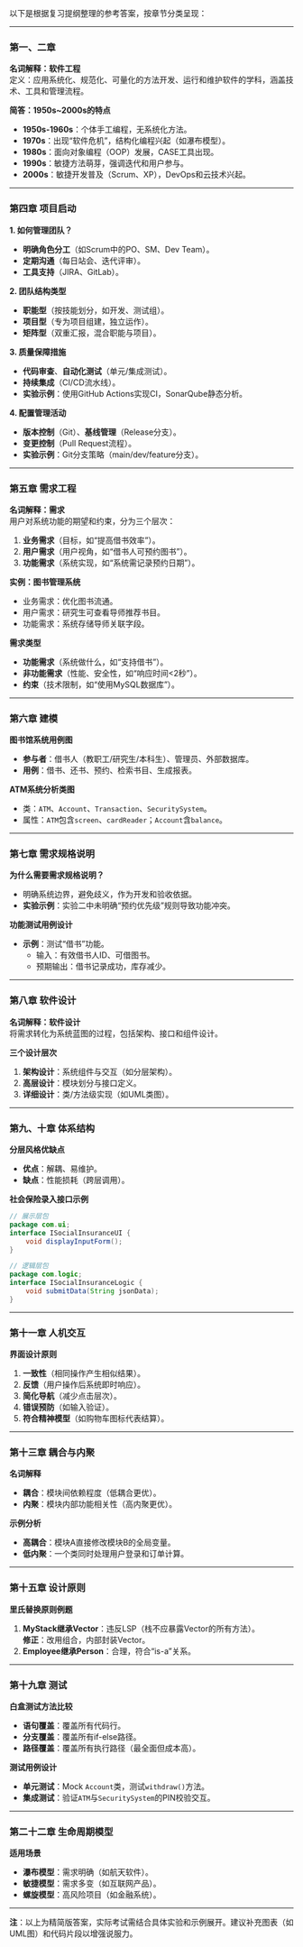 以下是根据复习提纲整理的参考答案，按章节分类呈现：

---

### **第一、二章**
**名词解释：软件工程**  
定义：应用系统化、规范化、可量化的方法开发、运行和维护软件的学科，涵盖技术、工具和管理流程。

**简答：1950s~2000s的特点**  
- **1950s-1960s**：个体手工编程，无系统化方法。  
- **1970s**：出现“软件危机”，结构化编程兴起（如瀑布模型）。  
- **1980s**：面向对象编程（OOP）发展，CASE工具出现。  
- **1990s**：敏捷方法萌芽，强调迭代和用户参与。  
- **2000s**：敏捷开发普及（Scrum、XP），DevOps和云技术兴起。

---

### **第四章 项目启动**
**1. 如何管理团队？**  
- **明确角色分工**（如Scrum中的PO、SM、Dev Team）。  
- **定期沟通**（每日站会、迭代评审）。  
- **工具支持**（JIRA、GitLab）。  

**2. 团队结构类型**  
- **职能型**（按技能划分，如开发、测试组）。  
- **项目型**（专为项目组建，独立运作）。  
- **矩阵型**（双重汇报，混合职能与项目）。  

**3. 质量保障措施**  
- **代码审查**、**自动化测试**（单元/集成测试）。  
- **持续集成**（CI/CD流水线）。  
- **实验示例**：使用GitHub Actions实现CI，SonarQube静态分析。  

**4. 配置管理活动**  
- **版本控制**（Git）、**基线管理**（Release分支）。  
- **变更控制**（Pull Request流程）。  
- **实验示例**：Git分支策略（main/dev/feature分支）。  

---

### **第五章 需求工程**
**名词解释：需求**  
用户对系统功能的期望和约束，分为三个层次：  
1. **业务需求**（目标，如“提高借书效率”）。  
2. **用户需求**（用户视角，如“借书人可预约图书”）。  
3. **功能需求**（系统实现，如“系统需记录预约日期”）。  

**实例：图书管理系统**  
- 业务需求：优化图书流通。  
- 用户需求：研究生可查看导师推荐书目。  
- 功能需求：系统存储导师关联字段。  

**需求类型**  
- **功能需求**（系统做什么，如“支持借书”）。  
- **非功能需求**（性能、安全性，如“响应时间<2秒”）。  
- **约束**（技术限制，如“使用MySQL数据库”）。  

---

### **第六章 建模**
**图书馆系统用例图**  
- **参与者**：借书人（教职工/研究生/本科生）、管理员、外部数据库。  
- **用例**：借书、还书、预约、检索书目、生成报表。  

**ATM系统分析类图**  
- 类：`ATM`、`Account`、`Transaction`、`SecuritySystem`。  
- 属性：`ATM`包含`screen`、`cardReader`；`Account`含`balance`。  

---

### **第七章 需求规格说明**
**为什么需要需求规格说明？**  
- 明确系统边界，避免歧义，作为开发和验收依据。  
- **实验示例**：实验二中未明确“预约优先级”规则导致功能冲突。  

**功能测试用例设计**  
- **示例**：测试“借书”功能。  
  - 输入：有效借书人ID、可借图书。  
  - 预期输出：借书记录成功，库存减少。  

---

### **第八章 软件设计**
**名词解释：软件设计**  
将需求转化为系统蓝图的过程，包括架构、接口和组件设计。  

**三个设计层次**  
1. **架构设计**：系统组件与交互（如分层架构）。  
2. **高层设计**：模块划分与接口定义。  
3. **详细设计**：类/方法级实现（如UML类图）。  

---

### **第九、十章 体系结构**
**分层风格优缺点**  
- **优点**：解耦、易维护。  
- **缺点**：性能损耗（跨层调用）。  

**社会保险录入接口示例**  
```java
// 展示层包
package com.ui;
interface ISocialInsuranceUI {
    void displayInputForm();
}

// 逻辑层包
package com.logic;
interface ISocialInsuranceLogic {
    void submitData(String jsonData);
}
```

---

### **第十一章 人机交互**
**界面设计原则**  
1. **一致性**（相同操作产生相似结果）。  
2. **反馈**（用户操作后系统即时响应）。  
3. **简化导航**（减少点击层次）。  
4. **错误预防**（如输入验证）。  
5. **符合精神模型**（如购物车图标代表结算）。  

---

### **第十三章 耦合与内聚**
**名词解释**  
- **耦合**：模块间依赖程度（低耦合更优）。  
- **内聚**：模块内部功能相关性（高内聚更优）。  

**示例分析**  
- **高耦合**：模块A直接修改模块B的全局变量。  
- **低内聚**：一个类同时处理用户登录和订单计算。  

---

### **第十五章 设计原则**
**里氏替换原则例题**  
1. **MyStack继承Vector**：违反LSP（栈不应暴露Vector的所有方法）。  
   **修正**：改用组合，内部封装Vector。  
2. **Employee继承Person**：合理，符合“is-a”关系。  

---

### **第十九章 测试**
**白盒测试方法比较**  
- **语句覆盖**：覆盖所有代码行。  
- **分支覆盖**：覆盖所有if-else路径。  
- **路径覆盖**：覆盖所有执行路径（最全面但成本高）。  

**测试用例设计**  
- **单元测试**：Mock `Account`类，测试`withdraw()`方法。  
- **集成测试**：验证`ATM`与`SecuritySystem`的PIN校验交互。  

---

### **第二十二章 生命周期模型**
**适用场景**  
- **瀑布模型**：需求明确（如航天软件）。  
- **敏捷模型**：需求多变（如互联网产品）。  
- **螺旋模型**：高风险项目（如金融系统）。  

---

**注**：以上为精简版答案，实际考试需结合具体实验和示例展开。建议补充图表（如UML图）和代码片段以增强说服力。